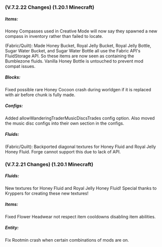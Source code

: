 ### **(V.7.2.22 Changes) (1.20.1 Minecraft)**

##### Items:
Honey Compasses used in Creative Mode will now say they spawned a new compass in inventory rather than failed to locate.

(Fabric/Quilt): Made Honey Bucket, Royal Jelly Bucket, Royal Jelly Bottle, Sugar Water Bucket, and Sugar Water Bottle all use the Fabric API's FluidStorage API.
 So these items are now seen as containing the Bumblezone fluids. Vanilla Honey Bottle is untouched to prevent mod compat issues.

##### Blocks:
Fixed possible rare Honey Cocoon crash during worldgen if it is replaced with air before chunk is fully made.

##### Configs:
Added allowWanderingTraderMusicDiscsTrades config option.
 Also moved the music disc configs into their own section in the configs.

##### Fluids:
(Fabric/Quilt): Backported diagonal textures for Honey Fluid and Royal Jelly Honey Fluid. Forge cannot support this due to lack of API.


### **(V.7.2.21 Changes) (1.20.1 Minecraft)**

##### Fluids:
New textures for Honey Fluid and Royal Jelly Honey Fluid! Special thanks to Kryppers for creating these new textures!

##### Items:
Fixed Flower Headwear not respect item cooldowns disabling item abilities.

##### Entity:
Fix Rootmin crash when certain combinations of mods are on.
